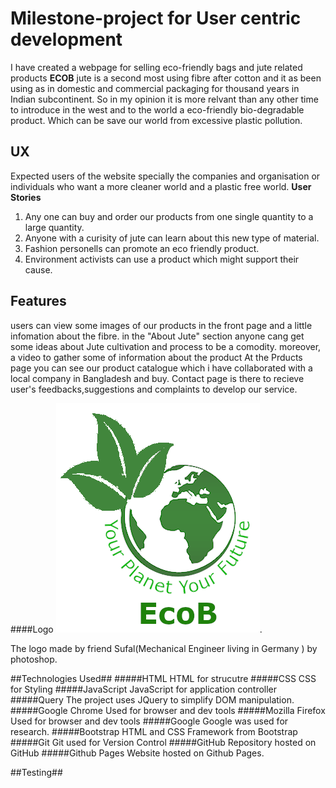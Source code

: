 # Milestone-project for User centric development 
I have created a webpage for selling eco-friendly bags and jute related products **ECOB**
jute is a second most using fibre after cotton and it as been using as in domestic and commercial packaging 
for thousand years in Indian subcontinent. So in my opinion it is more relvant than any other time to introduce in the west
 and to the world a eco-friendly bio-degradable product.
 Which can be save our world from excessive plastic pollution. 


 ## UX
Expected users of the website specially the companies and organisation or individuals who want a more cleaner world and a plastic free world.
**User Stories**
1. Any one can buy and order our products from one single quantity to a large quantity.
1. Anyone with a curisity of jute can learn about this new type of material.
1. Fashion personells can promote an eco friendly product.
1. Environment activists can use a product which might support their cause.

## Features
users can view some images of our products in the front page and a little infomation about the fibre.
in the "About Jute" section anyone cang get some ideas about Jute cultivation and process to be a comodity. moreover, a video to gather some of information about the product
At the Prducts page you can see our product catalogue which i have collaborated with a local company in Bangladesh and buy.
Contact page is there to recieve user's feedbacks,suggestions and complaints to develop our service.

####Logo
![ECOB logo](project/images/logolight.png).

The logo made by friend Sufal(Mechanical Engineer living in Germany ) by photoshop.

##Technologies Used##
#####HTML
HTML for strucutre
#####CSS
CSS for Styling
#####JavaScript
JavaScript for application controller
#####Query
The project uses JQuery to simplify DOM manipulation.
#####Google Chrome
Used for browser and dev tools
#####Mozilla Firefox
Used for browser and dev tools
#####Google
Google was used for research.
#####Bootstrap
HTML and CSS Framework from Bootstrap
#####Git
Git used for Version Control
#####GitHub
Repository hosted on GitHub
#####Github Pages
Website hosted on Github Pages.

##Testing##
